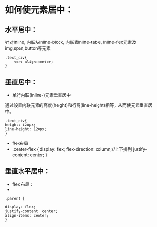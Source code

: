 
# 如何使元素居中：

## 水平居中：
针对inline, 内联块inline-block, 内联表inline-table, inline-flex元素及    img,span,button等元素

    .text_div{
    	text-align:center;
    }
    

## 垂直居中：
- 单行内联(inline-)元素垂直居中 

通过设置内联元素的高度(height)和行高(line-height)相等，从而使元素垂直居中。


    .text_div{
    height: 120px;
    line-height: 120px;
    }


- flex布局
- 
    .center-flex {
    display: flex;
    flex-direction: column;//上下排列
    justify-content: center;
    }


## 垂直水平居中：
- flex 布局；
-

    .parent {
    
    display: flex;
    justify-content: center;
    align-items: center;
    }